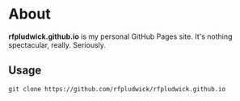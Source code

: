 ---
---

# About

**rfpludwick.github.io** is my personal GitHub Pages site. It's nothing spectacular, really. Seriously.

## Usage

```shell
git clone https://github.com/rfpludwick/rfpludwick.github.io
```
